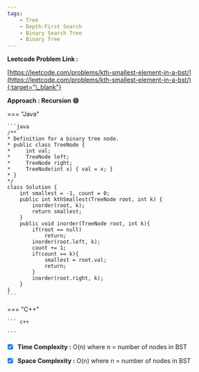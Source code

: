 ```yaml
---
tags:
    - Tree
    - Depth-First Search
    - Binary Search Tree
    - Binary Tree
---
```


**Leetcode Problem Link :**

[https://leetcode.com/problems/kth-smallest-element-in-a-bst/](https://leetcode.com/problems/kth-smallest-element-in-a-bst/){:target="\_blank"}

**Approach : Recursion :smile:**

=== "Java"

    ```java
    /**
    * Definition for a binary tree node.
    * public class TreeNode {
    *     int val;
    *     TreeNode left;
    *     TreeNode right;
    *     TreeNode(int x) { val = x; }
    * }
    */
    class Solution {
        int smallest = -1, count = 0;
        public int kthSmallest(TreeNode root, int k) {
            inorder(root, k);
            return smallest;
        }
        public void inorder(TreeNode root, int k){
            if(root == null)
                return;
            inorder(root.left, k);
            count += 1;
            if(count == k){
                smallest = root.val;
                return;
            }
            inorder(root.right, k);
        }
    }
    ```

=== "C++"

    ``` c++

    ```

-   [x] **Time Complexity :** O(n) where n = number of nodes in BST

-   [x] **Space Complexity :** O(n) where n = number of nodes in BST
